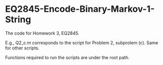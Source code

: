 # EQ2845-Encode-Binary-Markov-1-String

The code for Homework 3, EQ2845.

E.g., Q2_c.m corresponds to the script for Problem 2, subprolem (c). Same for other scripts.

Functions required to run the scripts are under the root path. 
